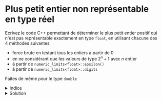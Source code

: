 # Plus petit entier non représentable en type réel

Ecrivez le code C++ permettant de déterminer le plus petit entier positif qui n'est pas représentable exactement en type `float`, en utilisant chacune des 4 méthodes suivantes
- force brute en testant tous les entiers à partir de 0
- en ne considérant que les valeurs de type $2^n+1$ avec $n$ entier
- à partir de `numeric_limits<float>::epsilon()`
- à partir de `numeric_limits<float>::digits`

Faites de même pour le type `double`

<details><summary>Indice</summary>

Si le type `float` utilisait 24 bits de mantisse plutôt que 23, le nombre recherché
aurait la valeur `000000000000000000000001` stoquée dans ces 24 bits, et donc 
sa valeur serait de `0b1000000000000000000000001` 
avec le `1` implicite placé devant.

</details>

<details><summary>Solution</summary>

Pour le bien de votre apprentissage, ne consulez la solution que pour vérifier la vôtre ou après avoir sincèrement essayé de 
résoudre le problème sans y parvenir. 

<details><summary>Code C++</summary>

~~~cpp
#include <iostream>
#include <limits>
#include <cmath>

using namespace std;

int main() {

   // float
   {
      int i = 0;
      while (int(float(i)) == i) {
         ++i;
      }
      cout << i << endl;

      // Note : while(float(i) == i) { ++i; } ne fonctionne pas.
      // La comparaison s'effectue en float et est donc toujours vraie -> boucle infinie

      int j = 1;
      while (int(float(j + 1)) == j + 1)
         j *= 2;
      cout << j + 1 << endl;

      cout << int(2.f / numeric_limits<float>::epsilon()) + 1 << endl;

      cout << int(pow(2.f, numeric_limits<float>::digits)) + 1 << endl;
   }

   // double
   {
      bool je_suis_tres_tres_patient = false;
      if (je_suis_tres_tres_patient) {
         long long i = 0;
         while ((long long) (double(i)) == i) {
            ++i;
         }
         cout << i << endl;
      }

      long long j = 1;
      while ((long long) (double(j + 1)) == j + 1)
         j *= 2;
      cout << j + 1 << endl;

      cout << (long long) (2. / numeric_limits<double>::epsilon()) + 1 << endl;

      cout << (long long) (pow(2., numeric_limits<double>::digits)) + 1 << endl;
   }
}
~~~

</details>
</details>
